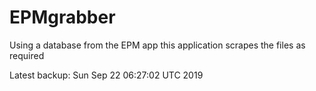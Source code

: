 # EPMgrabber
Using a database from the EPM app this application scrapes the files as required


Latest backup: Sun Sep 22 06:27:02 UTC 2019
